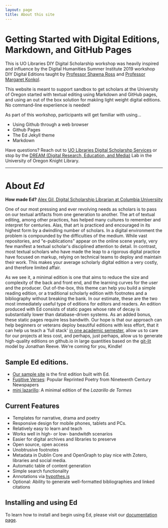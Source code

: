```yaml
---
layout: page
title: About this site
---
```

# Getting Started with Digital Editions, Markdown, and GitHub Pages
This is UO Libraries DIY Digital Scholarship workshop was heavily inspired and influence by the Digital Humanities Summer Institute 2019 workshop DIY Digital Editions taught by [Professor Shawna Ross](https://english.tamu.edu/dr-shawna-ross/) and [Professor Margaret Konkol](https://www.odu.edu/directory/people/m/mkonkol).

This website is meant to support sandbox to get scholars at the University of Oregon started with textual editing using Markdown and GitHub pages, and using an out of the box solution for makiing light weight digital editions. No command-line experiience is needed!

As part of this workshop, participants will get familiar with using...
* Using Github through a web browser
* Github Pages
* The Ed Jekyll theme
* Markdown

Have questions? Reach out to [UO Libraries Digital Scholarshp Services](mailto:digitalscholarship@uoregon.edu) or stop by the [DREAM (Digital Research, Education, and Media)](https://dreamlab.uoregon.edu) Lab in the University of Oregon Knight Library.

---
# About *Ed*

**How made Ed?** [Alex Gil, Digital Scholarship Librarian at Columbia Universiity](https://blogs.cul.columbia.edu/spotlights/2018/08/30/meet-alex-gil-digital-scholarship-librarian/)

One of our most pressing and ever revolving needs as scholars is to pass on our textual artifacts from one generation to another. The art of textual editing, among other practices, has helped many cultures to remember and interpret for centuries. Alas, that art is practiced and encouraged in its highest form by a dwindling number of scholars. In a digital environment the problem is compounded by the difficulties of the medium. While vast repositories, and "e-publications" appear on the online scene yearly, very few manifest a textual scholar's disciplined attention to detail. In contrast, most textual scholars who have made the leap to a rigorous digital practice have focused on markup, relying on technical teams to deploy and maintain their work. This makes your average scholarly digital edition a very costly, and therefore limited affair.

As we see it, a minimal edition is one that aims to reduce the size and complexity of the back and front end, and the learning curves for the user and the producer. Out of-the-box, this theme can help you build a simple reading edition, or a traditional scholarly edition with footnotes and a bibliography without breaking the bank. In our estimate, these are the two most immediately useful type of editions for editors and readers. An edition produced with Ed consists of static pages whose rate of decay is substantially lower than database-driven systems. As an added bonus, these static pages require less bandwith. Our hope is that our approach can help beginners or veterans deploy beautiful editions with less effort, that it can help us teach a 'full stack' [in one academic semester](https://github.com/susannalles/MinimalEditions/blob/master/index.md), allow us to care for our projects at less cost, and perhaps, just perhaps, allow us to generate high-quality editions on github.io in large quantities based on the [git-lit](http://jonreeve.com/2015/09/introducing-git-lit/) model by Jonathan Reeve. We're coming for you, Kindle! 


## Sample Ed editions.

- [Our sample site](http://elotroalex.github.io/ed/) is the first edition built with Ed.
- [Fugitive Verses](http://fugitiverses.viraltexts.org/): Popular Reprinted Poetry from Nineteenth Century Newspapers
- [mini lazarillo](http://minilazarillo.github.io/): A minimal edition of the *Lazarillo de Tormes*



## Current Features
- Templates for narrative, drama and poetry
- Responsive design for mobile phones, tablets and PCs.
- Relatively easy to learn and teach
- Works well in high- or low- bandwitdh scenarios
- Easier for digital archives and libraries to preserve
- Open source, open access
- Unobtrusive footnotes
- Metadata in Dublin Core and OpenGraph to play nice with Zotero, libraries and social media.
- Automatic table of content generation
- Simple search functionality
- Annotations via [hypothes.is](https://hypothes.is/)
- Optional: Ability to generate well-formatted bibliographies and linked citations


## Installing and using Ed

To learn how to install and begin using Ed, please visit our [documentation page](http://elotroalex.github.io/ed/documentation/).
